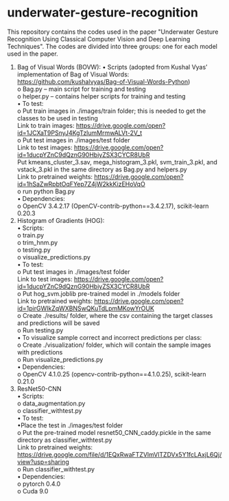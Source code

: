 # underwater-gesture-recognition

This repository contains the codes used in the paper "Underwater Gesture Recognition Using Classical Computer Vision and Deep Learning Techniques". The codes are divided into three groups: one for each model used in the paper.

1. Bag of Visual Words (BOVW):
  •	Scripts (adopted from Kushal Vyas’ implementation of Bag of Visual Words: https://github.com/kushalvyas/Bag-of-Visual-Words-Python)  
    o	Bag.py – main script for training and testing  
    o	helper.py – contains helper scripts for training and testing  
  •	To test:  
    o	Put train images in ./images/train folder; this is needed to get the classes to be used in  testing   
    Link to train images: https://drive.google.com/open?id=1JCXaT9PSnyJ4KgTzlumMrmwALVt-2V_t  
    o	Put test images in ./images/test folder   
    Link to test images: https://drive.google.com/open?id=1ducpYZnC9dQznG90HbiyZSX3CYCR8UbR  
    Put kmeans_cluster_3.sav, mega_histogram_3.pkl, svm_train_3.pkl, and vstack_3.pkl in the same directory as Bag.py and helpers.py   
    Link to pretrained weights: https://drive.google.com/open?id=1hSaZwRpbtOqFYep7Z4jW2kkKizEHoVqO  
    o	run python Bag.py  
  •	Dependencies:  
    o	OpenCV 3.4.2.17 (OpenCV-contrib-python==3.4.2.17), scikit-learn 0.20.3  
2. Histogram of Gradients (HOG):  
  •	Scripts:  
    o	train.py  
    o	trim_hnm.py   
    o	testing.py  
    o	visualize_predictions.py  
  •	To test:  
    o	Put test images in ./images/test folder   
    Link to test images: https://drive.google.com/open?id=1ducpYZnC9dQznG90HbiyZSX3CYCR8UbR  
    o	Put hog_svm.joblib pre-trained model in ./models folder   
    Link to pretrained weights: https://drive.google.com/open?id=1pirGWIkZqWXBNSwQKuTdLpmMKowYrOUK  
    o	Create ./results/ folder, where the csv containing the target classes and predictions will be saved  
    o	Run testing.py  
  •	To visualize sample correct and incorrect predictions per class:  
    o	Create ./visualization/ folder, which will contain the sample images with predictions  
    o	Run visualize_predictions.py  
  •	Dependencies:  
    o	OpenCV 4.1.0.25 (opencv-contrib-python==4.1.0.25), scikit-learn 0.21.0  
3. ResNet50-CNN  
  •	Scripts:  
    o	data_augmentation.py  
    o	classifier_withtest.py  
  •	To test:  
    •Place the test in ./images/test folder  
    o Put the pre-trained model resnet50_CNN_caddy.pickle in the same directory as classifier_withtest.py  
    Link to pretrained weights: https://drive.google.com/file/d/1EQxRwaFTZVlmVlTZDVx5Y1fcLAxjL6Qj/view?usp=sharing  
    o Run classifier_withtest.py  
   •	Dependencies:  
    o pytorch 0.4.0  
    o Cuda 9.0  
		
    
    
  
   
  
